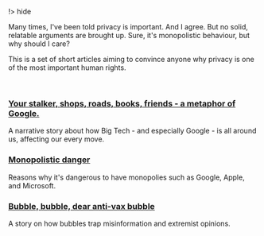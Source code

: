 !> hide

<head>
    <title>Why is privacy important?</title>
    <meta name="permalinks" content="disabled"> <!-- part of JS on icelk.dev & kvarn.org, options: disabled|enabled|not-titles -->
    <meta name="description" content="The best arguments on why privacy is as important as freedom.">
</head>

Many times, I've been told privacy is important. And I agree.
But no solid, relatable arguments are brought up. Sure, it's monopolistic behaviour, but why should I care?

This is a set of short articles aiming to convince anyone why privacy is one of the most important human rights.

<br>

### [Your stalker, shops, roads, books, friends - a metaphor of Google.](stalker.)

A narrative story about how Big Tech - and especially Google - is all around us, affecting our every move.

### [Monopolistic danger](monopoly.)

Reasons why it's dangerous to have monopolies such as Google, Apple, and Microsoft.

### [Bubble, bubble, dear anti-vax bubble](bubbles.)

A story on how bubbles trap misinformation and extremist opinions.
